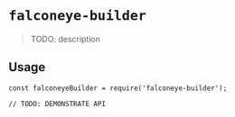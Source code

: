 # `falconeye-builder`

> TODO: description

## Usage

```
const falconeyeBuilder = require('falconeye-builder');

// TODO: DEMONSTRATE API
```
